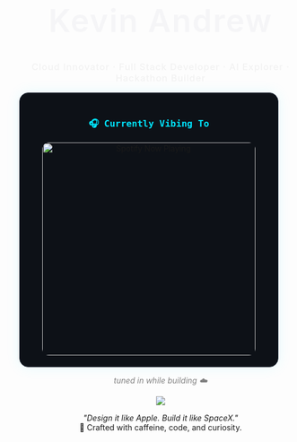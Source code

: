 <h1 align="center" style="font-size: 3.5rem; font-weight: 600; letter-spacing: 2px; color: #f5f5f7; font-family: -apple-system, BlinkMacSystemFont, 'SF Pro Display', 'SF Pro Text', sans-serif;">
  Kevin Andrew
</h1>

<h3 align="center" style="font-family:'SF Pro Display','Helvetica Neue',sans-serif; font-weight:500; color:#f2f2f2; text-shadow:0 0 10px rgba(255,255,255,0.08); letter-spacing:1px;">
  Cloud Innovator · Full Stack Developer · AI Explorer · Hackathon Builder
</h3>
<div align ="center>
<p>
> A developer sculpting ideas into intelligent, aesthetic experiences.  
> Passionate about **Cloud Systems**, **AI**, and **Edge Computing**, I design with intent and code with emotion.

Based in Chennai, India  
Currently mastering: Distributed Systems · Deep Learning · Cloud Architecture  
Motto: "Where logic meets art."</p>
</div>


<div align="center" style="background:#0d1117; border:1px solid #1f2937; border-radius:16px; padding:20px; width:420px; box-shadow:0 0 25px rgba(0,229,255,0.1);">

  <h3 style="color:#00E5FF; font-family:'JetBrains Mono', monospace; margin-bottom:10px;">
    🎧 Currently Vibing To
  </h3>

  <a href="https://open.spotify.com/user/g0oyyt3dtmeerb9muk6aiwqcv" target="_blank">
    <img 
      src="https://spotify-github-profile.kittinanx.com/api/view?uid=g0oyyt3dtmeerb9muk6aiwqcv&cover_image=true&theme=novatorem&show_offline=false&background_color=0d1117&interchange=false&bar_color=00E5FF&bar_color_cover=false"
      width="380"
      alt="Spotify Now Playing"
      style="border-radius:12px; margin-top:8px;"
    />
  </a>
</div>


<p align="center">
  <i style="color:gray;">tuned in while building ☁️</i>
</p>



<p align="center">
  <img src="https://skillicons.dev/icons?i=js,ts,python,react,nodejs,mongodb,aws,git,linux,tailwind,nextjs,flask,html,css" />
</p>



<p align="center">
  <i>"Design it like Apple. Build it like SpaceX."</i><br>
  🌙 Crafted with caffeine, code, and curiosity.
</p>


